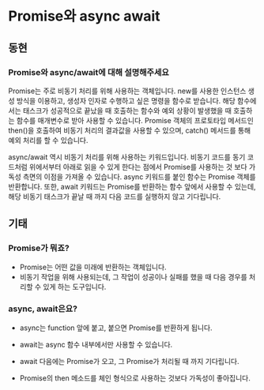 # Promise와 async await

## 동현

### Promise와 async/await에 대해 설명해주세요

Promise는 주로 비동기 처리를 위해 사용하는 객체입니다.
new를 사용한 인스턴스 생성 방식을 이용하고, 생성자 인자로 수행하고 싶은 명령을 함수로 받습니다.
해당 함수에서는 태스크가 성공적으로 끝났을 때 호출하는 함수와 예외 상황이 발생했을 때 호출하는 함수를 매개변수로 받아 사용할 수 있습니다.
Promise 객체의 프로토타입 메서드인 then()을 호출하여 비동기 처리의 결과값을 사용할 수 있으며, catch() 메서드를 통해 예외 처리를 할 수 있습니다.

async/await 역시 비동기 처리를 위해 사용하는 키워드입니다.
비동기 코드를 동기 코드처럼 위에서부터 아래로 읽을 수 있게 한다는 점에서 Promise를 사용하는 것 보다 가독성 측면의 이점을 가져올 수 있습니다.
async 키워드를 붙인 함수는 Promise 객체를 반환합니다.
또한, await 키워드는 Promise를 반환하는 함수 앞에서 사용할 수 있는데, 해당 비동기 태스크가 끝날 때 까지 다음 코드를 실행하지 않고 기다립니다.



## 기태

### Promise가 뭐죠?

- Promise는 어떤 값을 미래에 반환하는 객체입니다.
- 비동기 작업을 위해 사용되는데, 그 작업이 성공이나 실패를 했을 때 다음 경우를 처리할 수 있게 하는 도구입니다.

### async, await은요?

- async는 function 앞에 붙고, 붙으면 Promise를 반환하게 됩니다.
- await는 async 함수 내부에서만 사용할 수 있습니다.
- await 다음에는 Promise가 오고, 그 Promise가 처리될 때 까지 기다립니다.

- Promise의 then 메소드를 체인 형식으로 사용하는 것보다 가독성이 좋아집니다.